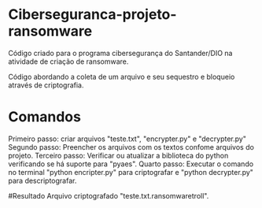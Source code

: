 # Ciberseguranca-projeto-ransomware
Código criado para o programa cibersegurança do Santander/DIO na atividade de criação de ransomware.

Código abordando a coleta de um arquivo e seu sequestro e bloqueio através de criptografia.

# Comandos
Primeiro passo: criar arquivos "teste.txt", "encrypter.py" e "decrypter.py"
Segundo passo: Preencher os arquivos com os textos confome arquivos do projeto.
Terceiro passo: Verificar ou atualizar a biblioteca do python verificando se há suporte para "pyaes".
Quarto passo: Executar o comando no terminal "python encripter.py" para criptografar e "python decrypter.py" para descriptografar.

#Resultado
Arquivo criptografado "teste.txt.ransomwaretroll".
